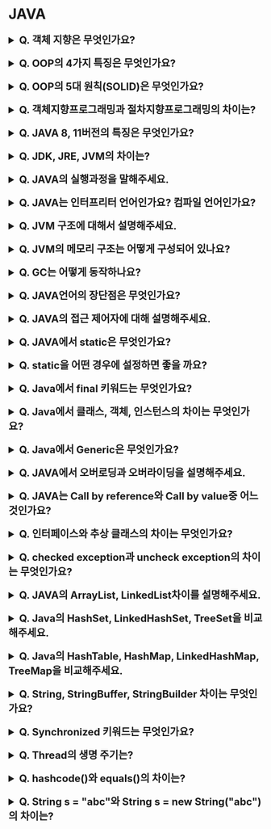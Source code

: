 # JAVA

<details>
    <summary style="font-size : 20px;"><strong>  Q. 객체 지향은 무엇인가요?   </strong></summary></br>
   
객체지향은 실세계의 개념을 추상화하여 맴버 변수와 메서드를 정의합니다. 객체들 사이의 관계를 정의하면서 다형성 구현하거나, 추상화할 수 있으며, 캡슐화를 통해 객체의 정보를 은닉할 수 있습니다. 
이런 특징으로 코드의 재사용성이 높아 개발과 유지보수에 효과적입니다.
</details></br>

<details>
    <summary style="font-size : 20px;"><strong>  Q. OOP의 4가지 특징은 무엇인가요?   </strong></summary></br>
   
추상화 : 구체적인 사물들의 공통적인 특징을 파악해서 이를 하나의 개념으로 다루는 것  
캡슐화 : 정보 은닉을 목적으로 외부에 불필요한 정보 노출을 막는 것  
상속 : 부모의 속성과 기능을 상속받아 사용하는 것 	  
다형성 : 하나의 기능에 대해 각자의 방식으로 동작하는 것  
</details></br>

<details>
    <summary style="font-size : 20px;"><strong>  Q. OOP의 5대 원칙(SOLID)은 무엇인가요?   </strong></summary></br>
   
S(SRP, Single Responsibility Principle) 단일 책임 원칙 : 객체는 단일 책임만을 지녀야하며 변경의 이유는 오직 그 책임에 관련되어야합니다.
O(OCP, Open Closed Principle) 개방-폐쇄 원칙 : 변경 사항 발생시 수정에 대해서는 닫혀있어야하며 확장에서 대해서는 열려있어야합니다.
L(LSP, Liskov Substitution Principle) 리스코프 치환 원칙 : 상위 타입은 하위 타입으로 대체되어도 동작해야한다.
I(ISP, Interface Segregation Principle) 인터페이스 분리 원칙 : 하나의 일반적인 인터페이스보다는 구체적인 여러 개의 인터페이스가 낫습니다.
D(DIP, Dependency Inversion Principle) 의존 역전 원칙 : 의존 관계를 맺을 때 변화가 쉽거나 잦은 구체적인 대상이 아닌 변화하기 어려운, 거의 변화가 없는 추상화된 대상에 의존해야합니다.
</details></br>

<details>
    <summary style="font-size : 20px;"><strong>  Q. 객체지향프로그래밍과 절차지향프로그래밍의 차이는?   </strong></summary></br>
   
절차지향 프로그래밍은 실행하는 절차를 만들고, 이 절차에 맞게 프로그래밍하는 방법  
객체지향 프로그래밍은 대상을 객체로 표현하고 객체 사이에 관계, 상호작용을 통해 프로그래밍하는 방법. 
</details></br>

<details>
    <summary style="font-size : 20px;"><strong>  Q. JAVA 8, 11버전의 특징은 무엇인가요? </strong></summary></br>
   
**Java8**
- 데이터를 처리하기위한 stream api가 추가되었습니다.
- 람다 표현식을 통해 함수형 프로그래밍이 가능해졌습니다.
- Optional class의 등장으로 null값 처리를 간결하게 할 수 있습니다.
- 인터페이스에 default메서드가 추가되어 기본 동작을 정의할 수 있습니다.
- java.time패키지에 새로운 API가 등장했습니다(LocalDate, LocalDateTime등) 기존의 Calendar클래스는 월이 0부터 시작하고 불변 객체가 아니라는 단점이 있었습니다.
- default GC은 parallel GC입니다.

**Java11**
- Nest기반 접근 제어를 통해 논리적으로 같은 클래스를 분리된 클래스로 컴파일 할 수 있게 해줍니다. nestedmates간에는 서로 private 맴버에 접근할 수 있습니다.
- HttpClient가 standard로 지정되었습니다.
- 람다 파라미터로 var를 사용할 수 있게되었습니다.
- ZGC, Eplison이라는 새로운 GC가 추가되었습니다.
- default GC은 G1GC입니다.

</details></br>

<details>
    <summary style="font-size : 20px;"><strong>  Q. JDK, JRE, JVM의 차이는?   </strong></summary></br>
   
**JDK** : 자바 개발 도구의 약자로 JRE와 개발에 필요한 도구를 포함합니다. JRE + 개발 도구  
**JRE** : 자바 실행 환경의 약자로로 JRE는 JVM이 자바 프로그램을 실행시킬 때 필요한 라이브러리 파일과 기타 파일들을 가지고 있습니다. JVM + 시스템 라이브러리   
**JVM** : 자바 가상 머신의 약자로 자바 소스 코드를 컴파일하여 만든 바이트 코드를 실행할 수 있습니다.   
</details></br>

<details>
    <summary style="font-size : 20px;"><strong>  Q. JAVA의 실행과정을 말해주세요. </strong></summary></br>
   
자바 코드를 컴파일하면 바이트코드가 생성되고 JVM의 class loader는 런타임시 바이트 코드를 읽어 runtime data area의 method영역으로 적재합니다. 적재된 바이트 코드는 JVM의 execution engine을 통해 기계어로 번역되어 실행됩니다.
</details></br>

<details>
    <summary style="font-size : 20px;"><strong>  Q. JAVA는 인터프리터 언어인가요? 컴파일 언어인가요?   </strong></summary></br>
   
자바 코드를 컴파일하여 바이트 코드를 생성하고 JVM의 execution engine이 runtime data area에 적재된 바이트 코드를 기계어로 번역하여 실행하는 역할을 합니다. 따라서, 컴파일과 인터프리터가 동시에 작동하는 하이브리드 성향을 가지고 있습니다. 자바가 느리다고 하는 이유 중 하나가 이런 실행 방식과 연관이 있습니다. JIT 컴파일러를 사용하면 매번 기계어로 번역하지 않고 이전에 실행한 코드를 캐싱하여 재사용하기 때문에 예전의 자바 인터프리터 방식에 비해 더 빠른 실행이 가능합니다.
</details></br>

<details>
    <summary style="font-size : 20px;"><strong>  Q. JVM 구조에 대해서 설명해주세요. </strong></summary></br>
   
JVM은 class loader, execution engine, garbage collector, runtime data area로 구성됩니다.  
- Class loader는 런타임시 .class파일(바이트 코드)을 읽어 runtime data area의 메서드 영역에 적재하는 역할을 합니다.  
- Execution engine은 Runtime Data Area의 메서드 영역에 적재된 바이트 코드를 기계어로 변경해서 실행하는 역할을 합니다.  
- Garbage collector는 heap 메모리에 생성된 객체 중 참조되지 않는 객체들을 탐색 후 제거하는 역할을 한다. GC는 데몬 스레드로 수행되며, 수행 중에는 모든 스레드가 중단됩니다.    
- Runtime Data Area는 JVM의 메모리 영역으로서 자바 애플리케이션이 실행될 때 사용되는 데이터들을 적재하는 영역입니다. 이 영역은 메소드 영역, 힙 영역, 스택 영역, pc레지스터, 네이티브 메서드 스택으로 구분됩니다.
</details></br>

<details>
    <summary style="font-size : 20px;"><strong>  Q. JVM의 메모리 구조는 어떻게 구성되어 있나요? </strong></summary></br>
   
JVM의 메모리 구조는 메서드(클래스/static) 영역, 힙 영역, 스택 영역, pc 레지스터, 네이티브 메서드 스택으로 구성됩니다. 
- 메서드 영역에서는 프로그램이 실행중에 클래스가 사용되면 JVM은 해당 클래스의 .class파일을 읽어 클래스에 대한 정보를 저장하는 영역입니다. static 맴버, static 메서드도 이 영역에 저장됩니다.
- 힙 영역은 new 키워드로 생성된 객체와 배열이 저장되는 영역이다. 메소드 영역에 로드된 클래스만 생성 가능합니다. GC에의해 참조되지 않는 객체는 제거됩니다. 
- 스택 영역은 지역 변수, 매개 변수, 리턴 값등이 생성되는 영역입니다. 
- PC 레지스터는 현재 스레드가 실행되는 부분의 주소와 명령을 저장하는 영역입니다. 
- 네이티브 메서드 스택은 자바 외 언어로 작성된 네이티브를 위한 메모리 영역입니다.

스레드가 생성되면 메서드 영역과 힙 영역을 공유하고 스택 영역, pc 레지스터, 네이티브 메서드 스택은 새롭게 생성됩니다.
</details></br>

<details>
    <summary style="font-size : 20px;"><strong>  Q. GC는 어떻게 동작하나요? </strong></summary></br>
    
JVM의 힙 영역은 eden, survivor1, survivor2, old로 구성됩니다. GC는 마이너GC와 메이저GC로 나뉘어집니다.  
  
Minor GC는 Young Gerneration영역에서 일어나는 GC입니다. Young Gerneration영역은 eden, survivor영역을 말합니다.
1. 최초에 객체는 eden영역에 생성됩니다. eden영역이 가득차면 첫 번째 GC가 발생합니다. 참조되고 있지 않은 객체는 제거하고, 참조되고있는 객체는 survivor1영역으로 옮겨집니다.
2. eden영역이 다시 가득차면 eden영역에 객체와 survivor1영역에 생성된 객체중 참조되고있는 객체가 있는지 검사합니다. 참조되지 않는 객체는 제거하고 참조되는 객체는 survivor2영역에 복사합니다. 
3. survivor1과 survivor2로 객체의 이동을 반복하면서 살아있는 객체는 Age bit에 살아남은 횟수를 기록하고 age bit가 threshold값 이상이 되거나 survivor영역의 메모리가 부족해지면 old영역으로 이동합니다. survivor1과 survivor2를 이동하는 이유는 메모리 단편화를 피하기 위해서입니다. 이처럼 JVM에서 한 곳에 객체를 모으는 방식을 Compaction 이라고 합니다. 

Major GC는 Full GC로 Old 영역에서 일어나는 GC이다.
1.	Old영역에 데이터가 가득차면 GC를 실행합니다. old영역에 모든 객체를 검사하여 참조되고 있는지 확인합니다.
2.	참조되지 않는 객체들을 모아 한번에 제거한다. Minor GC에 비해 시간이 오래걸리고 작업중 GC스레드를 제외한 모든 스레드가 중단된다.
  </details></br>

<details>
    <summary style="font-size : 20px;"><strong>  Q. JAVA언어의 장단점은 무엇인가요? </strong></summary></br>
 
**장점**  
JVM에서 동작하므로 특정 운영체제에 종속되지않습니다.    
객체 지향언어로서 캡슐화, 상속, 다형성등을 지원합니다.   
Garbage Collector에 의해 사용하지 않는 메모리를 자동으로 수거합니다.   
멀티 스레딩이 가능합니다.   

**단점**  
바이트 코드로 컴파일 후 인터프리터 방식으로 동작하여 실행 속도가 느립니다.
checked exception은 예외 처리가 없다면 실행할 수 없습니다.
</details></br>
    
<details>
    <summary style="font-size : 20px;"><strong>  Q. JAVA의 접근 제어자에 대해 설명해주세요. </strong></summary></br>
 
private : 해당 클래스에서만 접근 가능합니다.     
package private(default) : 같은 package에서만 접근 가능합니다.  
protected : 같은 package와 상속 받은 하위 클래스에서 접근 가능합니다.   
public : 모든 클래스에서 접근이 가능합니다.    
</details></br>
            
<details>
    <summary style="font-size : 20px;"><strong>  Q. JAVA에서 static은 무엇인가요? </strong></summary></br>
 
static으로 선언된 필드와 메서드는 객체의 생성 없이도 접근이 가능합니다. static으로 선언된 맴버와 메서드는 클래스 로딩시 메서드 영역에 생성되고 프로그램이 종료될 때 소멸합니다. static으로 선언된 필드는 동일 클래스를 새롭게 생성하더라도 같은 값을 공유해서 사용하는 특징이있습니다. static으로 선언된 메서드에서는 클래스의 필드를 사용하지 못하고 static으로 선언된 필드만 사용이 가능합니다.
</details></br>

            
<details>
    <summary style="font-size : 20px;"><strong>  Q. static을 어떤 경우에 설정하면 좋을 까요? </strong></summary></br>
    
static은 클래스 로딩시 메소드 영역에 적재되고 프로그램 종료시 소멸하는 특징이 있습니다. static은 객체 생성 없이 사용할 수 있어 빠르지만 한번 만들어지면 GC에의해 제거되지 않기 때문에 너무 static을 남발하면 시스템 성능 저하를 가져올 수 있습니다. 또한, static 맴버는 값을 공유하는 특징이 있어 thread safe여부를 신경써야합니다. static으로 활용하면 좋은 상황은 객체의 생성 없이 접근 가능하게 유틸 클래스를 private 생성자로 구성하고 static 메서드를 사용하게 하는 방식이 있습니다. java에서 Math클래스가 이런 방식을 사용합니다. 또한, 싱글턴 패턴을 구현하는데 정적 팩터리 메서드를 만들어 동일한 인스턴스를 반환하도록 사용할 수 있고 인스턴스간 공유 데이터를 사용할 때 static 필드를 활용할 수 있습니다.

</details></br>

<details>
    <summary style="font-size : 20px;"><strong>  Q. Java에서 final 키워드는 무엇인가요? </strong></summary></br>
    
Final 키워드가 변수에 선언된 경우 재할당을 금지합니다. 일반적인 원시 타입에 final을 선언한 경우 값을 변경할 수 없게 만들지만, 참조 자료형에 final이 선언된 경우 재할당은 금지되지만 내부의 값은 변경 가능합니다.   
Final 키워드가 메서드에 붙으면 오버라이딩을 금지합니다.   
Final 키워드가 클래스에 붙으면 상속을 금지합니다.
</details></br>


<details>
    <summary style="font-size : 20px;"><strong>  Q. Java에서 클래스, 객체, 인스턴스의 차이는 무엇인가요? </strong></summary></br>
    
클래스 : 객체를 만들어 내기 위한 설계도  
객체 :  클래스의 인스턴스를 의미
인스턴스 : 설계도를 바탕으로 소프트웨어 세계에서 구현된 실체. 메모리가 할당됨
</details></br>


<details>
    <summary style="font-size : 20px;"><strong>  Q. Java에서 Generic은 무엇인가요?  </strong></summary></br>
    
Generic은 객체의 생성 시점에 타입을 결정하여 유연한 개발을 하는데 도움을 줍니다. 대표적으로 Collection 프레임워크가 Generic을 사용합니다. Generic없이도 Object타입으로 객체를 받아 처리할 수는 있지만, 런타임 과정에서 예기치 않은 ClassCastException이 발생할 수 있습니다. Generic은 이런 단점을 해소하기 위해 컴파일시 타입 체킹을 합니다. Object로 타입이라면 강제 casting이 필요하지만, Generic을 사용하면 컴파일러에서 캐스팅 코드를 생성해줍니다.

</details></br>

<details>
    <summary style="font-size : 20px;"><strong> Q. JAVA에서 오버로딩과 오버라이딩을 설명해주세요. </strong></summary></br>
      
오버로딩은 메서드의 이름은 같지만 매개 변수 형식이 다른 경우를 말합니다.
오버라이딩은 상위 클래스의 메서드를 하위 클래스에서 재정의하는 것을 말합니다.

</details></br>

<details>
    <summary style="font-size : 20px;"><strong> Q. JAVA는 Call by reference와 Call by value중 어느 것인가요? </strong></summary></br>
      
Java는 항상 call by value로 동작합니다. call by value임에도 불구하고 호출되는 함수에서 객체 값을 변경할 수 있는 이유는 변수의 레퍼런스를 넘기는 것이 아니라 변수의 값(인스턴스의 메모리 주소)을 복사해서 넘기기 때문입니다. 그런 이유로 호출되는 함수에서는 그 주소 값을 통해 접근하여 값을 수정하는 것이 가능합니다.
</details></br>

<details>
    <summary style="font-size : 20px;"><strong> Q. 인터페이스와 추상 클래스의 차이는 무엇인가요?  </strong></summary></br>
      
추상 클래스는 필요한 대부분의 기능을 구현하고 자식 클래스에서 재정의해야하는 부분을 추상 메서드로 선언하여 기능을 확장하는데 목적이 있습니다. 추상 클래스는 abstract 키워드로 선언되며 추상 메서드를 가질 수 있는 클래스입니다. 추상 클래스 자체는 객체로서 생성될 수 없고 하위 클래스에서 추상 메서드를 구현하므로써 생성할 수 있습니다. 논리적인 측면에서 흔히 말하는 상속 관계의 A is B처럼 추상 클래스는 하위 클래스와 계층 관계가 명확해야합니다. 논리적으로 타당하더라도 클래스의 다중 상속은 불가능하므로 이미 계층 관계가 있는 클래스에 추상 클래스를 상속받게할 수 없습니다.  

인터페이스는 구현 객체에서 같은 동작을 보장하기 위한 목적입니다. 인터페이스는 interface 키워드로 선언되며 인터페이스는 객체로서 생성될 수 없습니다. 인터페이스는 추상 메세드로 구성되지만 자바 8부터는 default메서드가 추가되서 기본 동작을 구현할 수 있습니다. 인터페이스는 하위 클래스에서 여러 개의 인터페이스를 구현하도록 할 수 있으며 인터페이스끼리는 다중상속이 가능합니다. 인터페이스는 추상 클래스와 다르게 논리적인 측면에서 좀 더 자유롭습니다. 어떤 클래스의 주된 타입을 정의하는 것 이외에도 Comparable같은 부가적인 기능을 mixin할 수 있습니다. 다중 상속이 가능하므로 이미 다른 클래스를 상속받거나 다른 인터페이스를 구현하고 있는 클래스에 대해서도 새로운 인터페이스를 구현하도록 할 수 있습니다. 

</details></br>

<details>
    <summary style="font-size : 20px;"><strong> Q.  checked exception과 uncheck exception의 차이는 무엇인가요?  </strong></summary></br>
      
checked exception은 컴파일 단계에서 확인되는 예외로서 IOException, SQLException등이 포함되고 코드상으로 예외처리를 작성해야합니다. 또한, 예외 발생시 트랜잭션이 rollback되지않습니다.   

unchecked exception은 런타임시 확인되는 예외로서 RuntimeException을 상속 받습니다. NullPointerException, IllegalArgumentException등이 포함됩니다. 코드상에서 명시적으로 예외를 처리하지 않아도 실행가능하고 예외 발생시 트랜잭션시 rollback됩니다.

</details></br>

<details>
    <summary style="font-size : 20px;"><strong> Q. JAVA의 ArrayList, LinkedList차이를 설명해주세요. </strong></summary></br>
      
ArrayList는 배열 기반 리스트입니다. 자료 구조의 특성상 배열은 random access로 데이터를 접근하여 조회의 시간 복잡도는 O(1)이지만, 데이터를 삭제하고 추가하는데 원소의 위치를 시프트해서 조절하거나, 배열의 크기 이상으로 원소가 추가되는경우 배열의 크기를 조정하고 원소를 복사합니다. 그런 이유로 삭제와 추가에 대한 시간 복잡도는 O(N)입니다.  

LinkedList는 연결리스트 기반의 리스트입니다. 자료 구조의 특성상 연결되어있는 노드의 조회는 빠르지만 특정 순서의 노드를 조회하기위해서는 순차 탐색을 진행해야합니다. 따라서 조회의 시간 복잡도는 O(N)입니다. 삽입과 삭제의 경우 해당 노드의 포인터 값만 변경해주면 되기 때문에 시간 복잡도는 O(1)입니다.  

Vector는 ArrayList와 유사합니다. 차이점은 Vector는 구현 코드를 확인하면 synchronized가 메서드에 적용되어 thread safe하다는 특징이있습니다.   

조회가 빈번하다면 ArrayList가 효율적이고, 데이터의 삽입, 삭제 작업이 빈번하면 LinkedList가 성능상 좋습니다.

</details></br>

<details>
    <summary style="font-size : 20px;"><strong>  Q. Java의 HashSet, LinkedHashSet, TreeSet을 비교해주세요. </strong></summary></br>
      
HashSet은 객체를 저장하기 전에 hashcode()메서드를 호출하여 얻어낸 hash값으로 기존에 저장된 객체의 hashcode와 비교합니다. 만약 동일한 hashcode를 가진 객체가 있다면 equals()로 비교합니다. 두 객체가 다르다면 LinkedList형태로 데이터를 추가합니다. HashSet은 삽입 순서를 유지하지 않고 최대 한 개의 Null을 허용합니다. 삽입/삭제/contains의 복잡도는 O(1)입니다.  

LinkedHashSet은 HashSet과 다르게 데이터의 저장 순서를 유지합니다. 순서 유지를 위해 포인터 값을 저장하므로 HashSet에 비해 약간 느린 성능을 보입니다. 삽입/삭제/contains의 복잡도는 O(1)입니다.    

TreeSet은 특정 조건에 맞춰 데이터를 정렬하여 저장합니다. 내부적으로 Red-Black Tree를 사용합니다. 삽입과 삭제 과정에서 재정렬이 이뤄지기때문에 시간 복잡도는 O(logN)이며 조회시에도 트리를 탐색해야하므로 O(logN)의 시간이 걸립니다. Null값은 허용되지 않습니다.  

저장 순서가 유지되야하면 LinkedHashSet, 정렬되어야 한다면 TreeSet, 이외에는 HashSet을 사용하는 것이 성능상 좋습니다.

</details></br>

<details>
    <summary style="font-size : 20px;"><strong> Q. Java의 HashTable, HashMap, LinkedHashMap, TreeMap을 비교해주세요.  </strong></summary></br>
    
HashTable은 Key, Value형태로 데이터를 저장할 수 있는 구조로서 Thread safe이 보장됩니다. 삽입 순서가 유지되지 않고 동기화로 인해 HashMap보다는 느립니다. Key 값으로 Null을 허용하지 않습니다. 조회/삭제/삽입의 시간 복잡도는 O(1)입니다.  

HashMap은 thread safe하지 않고 삽입 순서도 보장되지 않습니다. Key값으로 최대 한 개의 Null값을 허용합니다. 조회/삭제/삽입의 시간 복잡도는 O(1)입니다

LinkedHashMap은 삽입 순서를 유지합니다. 순서 유지를 위해 포인터 값을 저장하므로 HashMap에 비해 약간 느린 성능을 보입니다. 조회/삭제/삽입의 시간 복잡도는 O(1)입니다

TreeMap은 특정 조건에 맞춰 데이터를 정렬하여 저장합니다. 내부적으로는 이진 트리를 사용하며 삽입, 삭제시 트리를 정렬해야하므로 시간 복잡도는 O(logN)이며 조회시에도 트리를 탐색해야하므로 O(logN)의 시간이 걸립니다. Null값은 허용되지 않습니다.     

Thread Safe가 필요한 경우 HashTable, 삽입 순서가 유지되야한다면 LinkedHashMap, 정렬 순서가 유지되어야한다면 TreeMap, 이외에는 HashMap을 사용하는 것이 성능상 좋습니다. Thread Safe이 필요한 상황에서라면 ConcurrentHashMap도 존재합니다. HashTable이 메서드 단위로 동기화를 건다면 ConcurrentHashMap은 블록 단위로 동기화를 걸어 성능상 더 뛰어납니다.    
</details></br>
    
<details>
    <summary style="font-size : 20px;"><strong> Q. String, StringBuffer, StringBuilder 차이는 무엇인가요?  </strong></summary></br>
 
String은 불변 객체로서 한번 생성되면 변경이 불가능합니다. 따라서 String을 변경하고 싶다면 새롭게 객체가 만들어야합니다. String 객체는 +연산으로도 새롭게 만들어지는데, 이런 연산은 매번 String 객체를 만드는 문제가 있습니다.  

StringBuilder는 append()를 사용하여 문자를 쌓았다가 toString()메서드가 호출되는 시점에서 String 객체를 생성합니다.    

StringBuffer는 StringBuilder와 방식이 동일하지만 thread safe한 특징이 있습니다.    
</br></br>
</details></br>

<details>
    <summary style="font-size : 20px;"><strong> Q. Synchronized 키워드는 무엇인가요?  </strong></summary></br>
 
Synchronized는 동기화를 위한 키워드로서 lock을 걸어 여러 스레드가 대상에 동시에 접근하는 상황을 방지해줍니다.  
Synchronized method는 함수와 자신이 포함된 객체에 lock을 겁니다.  
Synchornized block은 필요한 부분만 동기화처리를 해줄 수 있습니다.  
</details></br>

<details>
    <summary style="font-size : 20px;"><strong> Q. Thread의 생명 주기는?  </strong></summary></br>
 
NEW : 스레드가 생성되었지만 스레드가 아직 실행할 준비가 되지 않음  
RUNNABLE : 스레드가 실행되고 있거나 실행준비되어 스케쥴링은 기달리는 상태  
WAITING : 다른 스레드가 notify(), notifyAll()을 불러주기 기다리고 있는 상태  
TIMED_WAITING : 스레드가 sleep(n) 호출로 인해 n 밀리초동안 잠을 자고 있는 상태   
BLOCK : 스레드가 I/O 작업을 요청하면 자동으로 스레드를 BLOCK 상태로 만듦.  
TERMINATED : 스레드가 종료한 상태  
</details></br>

<details>
    <summary style="font-size : 20px;"><strong> Q. hashcode()와 equals()의 차이는?  </strong></summary></br>
 
hashcode()는 객체의 주소 값을 해싱하여 정수로 표현하는 메서드를 의미합니다.  
equals()는 객체의 동일성을 비교하는 메서드로 == 연산을 사용하여 객체의 주소 값을 비교합니다.  

equals()는 일반적으로 Overriding될 수 있고 대표적인 예가 String 클래스의 equals()입니다. equals()를 Overriding하여 객체의 동등성을 비교하게 만들 수 있습니다. 이때, hashcode()도 같이 overriding을 해줘야합니다. collection에서 key값을 사용해 데이터를 insert할 때 hashcode()가 호출됩니다. 만약, equals()를 overriding해서 객체의 동등성을 비교하는 상황에서 hashcode()를 overriding하지 않았다면 같은 내용의 객체가 서로다른 버킷에 할당될 가능성이 있습니다.
</details></br>


<details>
    <summary style="font-size : 20px;"><strong> Q. String s = "abc"와 String s = new String("abc")의 차이는?  </strong></summary></br>
 
new String("abc")는 heap영역에 할당되고 리터럴인 "abc"는 heap영역의 String constant pool에 저장됩니다. 만약 리터럴이 사용되는 경우 String constant pool을 확인하고 존재하면 재사용하지만, heap영역에 객체로 생성된 new String("abc")는 매번 새로운 객체를 만들어 사용합니다. 따라서 new키워드로 String 객체를 사용하는 방식은 지양해야합니다.
</details></br>
